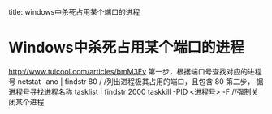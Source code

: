 title: windows中杀死占用某个端口的进程 

#  Windows中杀死占用某个端口的进程 
http://www.tuicool.com/articles/bmM3Ev
第一步，根据端口号查找对应的进程号
netstat -ano | findstr 80 / /列出进程极其占用的端口，且包含 80
第二步， 据进程号寻找进程名称
tasklist | findstr 2000
taskkill -PID <进程号> -F //强制关闭某个进程